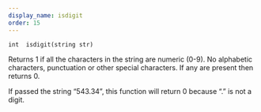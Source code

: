 ```yaml
---
display_name: isdigit
order: 15
---
```

`int  isdigit(string str)`

Returns 1 if all the characters in the string are numeric (0-9). No alphabetic characters,
punctuation or other special characters. If any are present then returns 0.

If passed the string “543.34”, this function will return 0 because “.” is not a digit.
